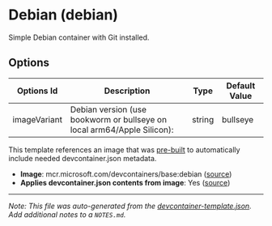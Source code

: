 
# Debian (debian)

Simple Debian container with Git installed.

## Options

| Options Id | Description | Type | Default Value |
|-----|-----|-----|-----|
| imageVariant | Debian version (use bookworm or bullseye on local arm64/Apple Silicon): | string | bullseye |

This template references an image that was [pre-built](https://containers.dev/implementors/reference/#prebuilding) to automatically include needed devcontainer.json metadata.

* **Image**: mcr.microsoft.com/devcontainers/base:debian ([source](https://github.com/devcontainers/images/tree/main/src/base-debian))
* **Applies devcontainer.json contents from image**: Yes ([source](https://github.com/devcontainers/images/blob/main/src/base-debian/.devcontainer/devcontainer.json))


---

_Note: This file was auto-generated from the [devcontainer-template.json](https://github.com/devcontainers/templates/blob/main/src/debian/devcontainer-template.json).  Add additional notes to a `NOTES.md`._

